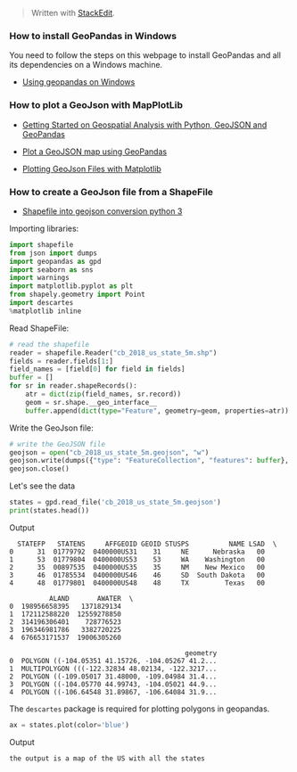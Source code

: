 


> Written with [StackEdit](https://stackedit.io/).

### How to install GeoPandas in Windows

You need to follow the steps on this webpage to install GeoPandas and all its dependencies on a Windows machine. 

- [Using geopandas on Windows](https://geoffboeing.com/2014/09/using-geopandas-windows/)

### How to plot a GeoJson with MapPlotLib

- [Getting Started on Geospatial Analysis with Python, GeoJSON and GeoPandas](https://www.twilio.com/blog/2017/08/geospatial-analysis-python-geojson-geopandas.html)

- [Plot a GeoJSON map using GeoPandas](https://medium.com/@h4k1m0u/plot-a-geojson-map-using-geopandas-be89e7a0b93b)

- [Plotting GeoJson Files with Matplotlib](https://medium.com/@tmango/plotting-geojson-files-with-matplotlib-5ed87df570ab)

### How to create a GeoJson file from a ShapeFile

- [Shapefile into geojson conversion python 3](https://stackoverflow.com/questions/43119040/shapefile-into-geojson-conversion-python-3)

Importing libraries:
```python
import shapefile
from json import dumps
import geopandas as gpd
import seaborn as sns
import warnings
import matplotlib.pyplot as plt
from shapely.geometry import Point
import descartes
%matplotlib inline
```
Read ShapeFile:

```python
# read the shapefile
reader = shapefile.Reader("cb_2018_us_state_5m.shp")
fields = reader.fields[1:]
field_names = [field[0] for field in fields]
buffer = []
for sr in reader.shapeRecords():
    atr = dict(zip(field_names, sr.record))
    geom = sr.shape.__geo_interface__
    buffer.append(dict(type="Feature", geometry=geom, properties=atr)) 
```
Write the GeoJson file:

```python
# write the GeoJSON file
geojson = open("cb_2018_us_state_5m.geojson", "w")
geojson.write(dumps({"type": "FeatureCollection", "features": buffer}, indent=2) + "\n")
geojson.close()
```
Let's see the data

```python
states = gpd.read_file('cb_2018_us_state_5m.geojson')
print(states.head())
````
Output
```
  STATEFP   STATENS     AFFGEOID GEOID STUSPS          NAME LSAD  \
0      31  01779792  0400000US31    31     NE      Nebraska   00   
1      53  01779804  0400000US53    53     WA    Washington   00   
2      35  00897535  0400000US35    35     NM    New Mexico   00   
3      46  01785534  0400000US46    46     SD  South Dakota   00   
4      48  01779801  0400000US48    48     TX         Texas   00   

          ALAND       AWATER  \
0  198956658395   1371829134   
1  172112588220  12559278850   
2  314196306401    728776523   
3  196346981786   3382720225   
4  676653171537  19006305260   

                                            geometry  
0  POLYGON ((-104.05351 41.15726, -104.05267 41.2...  
1  MULTIPOLYGON (((-122.32834 48.02134, -122.3217...  
2  POLYGON ((-109.05017 31.48000, -109.04984 31.4...  
3  POLYGON ((-104.05770 44.99743, -104.05021 44.9...  
4  POLYGON ((-106.64548 31.89867, -106.64084 31.9...
```
The `descartes` package is required for plotting polygons in geopandas. 
```python
ax = states.plot(color='blue')
```
Output
```
the output is a map of the US with all the states
```
<!--stackedit_data:
eyJoaXN0b3J5IjpbMTc1NDY2ODIwMV19
-->